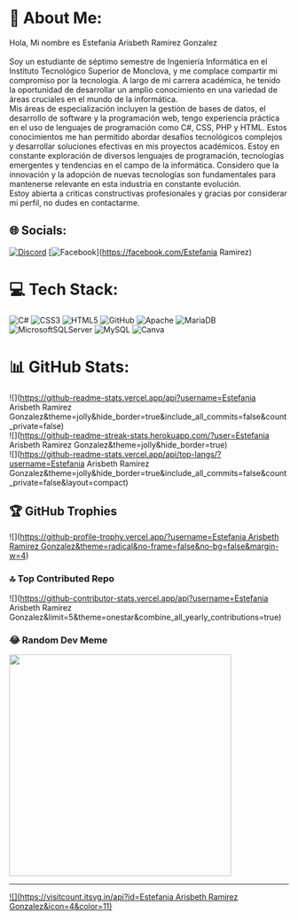 # 💫 About Me:
Hola, Mi nombre es Estefania  Arisbeth Ramirez Gonzalez<br><br>Soy un estudiante de séptimo semestre de Ingeniería Informática en el Instituto Tecnológico Superior de Monclova, y me complace compartir mi compromiso por la tecnología. A largo de mi carrera académica, he tenido la oportunidad de desarrollar un amplio conocimiento en una variedad de áreas cruciales en el mundo de la informática.<br>Mis áreas de especialización incluyen la gestión de bases de datos, el desarrollo de software y la programación web, tengo experiencia práctica en el uso de lenguajes de programación como C#, CSS, PHP y HTML. Estos conocimientos me han permitido abordar desafíos tecnológicos complejos y desarrollar soluciones efectivas en mis proyectos académicos. Estoy en constante exploración de diversos lenguajes de programación, tecnologías emergentes y tendencias en el campo de la informática. Considero que la innovación y la adopción de nuevas tecnologías son fundamentales para mantenerse relevante en esta industria en constante evolución.<br>Estoy abierta a criticas constructivas profesionales y gracias por considerar mi perfil, no dudes en contactarme. 


## 🌐 Socials:
[![Discord](https://img.shields.io/badge/Discord-%237289DA.svg?logo=discord&logoColor=white)](https://discord.gg/https://discord.com/channels/@me) [![Facebook](https://img.shields.io/badge/Facebook-%231877F2.svg?logo=Facebook&logoColor=white)](https://facebook.com/Estefania Ramirez) 

# 💻 Tech Stack:
![C#](https://img.shields.io/badge/c%23-%23239120.svg?style=flat&logo=c-sharp&logoColor=white) ![CSS3](https://img.shields.io/badge/css3-%231572B6.svg?style=flat&logo=css3&logoColor=white) ![HTML5](https://img.shields.io/badge/html5-%23E34F26.svg?style=flat&logo=html5&logoColor=white) ![GitHub](https://img.shields.io/badge/GitHub-%23121011.svg?style=flat&logo=github&logoColor=white) ![Apache](https://img.shields.io/badge/apache-%23D42029.svg?style=flat&logo=apache&logoColor=white) ![MariaDB](https://img.shields.io/badge/MariaDB-003545?style=flat&logo=mariadb&logoColor=white) ![MicrosoftSQLServer](https://img.shields.io/badge/Microsoft%20SQL%20Sever-CC2927?style=flat&logo=microsoft%20sql%20server&logoColor=white) ![MySQL](https://img.shields.io/badge/mysql-%2300f.svg?style=flat&logo=mysql&logoColor=white) ![Canva](https://img.shields.io/badge/Canva-%2300C4CC.svg?style=flat&logo=Canva&logoColor=white)
# 📊 GitHub Stats:
![](https://github-readme-stats.vercel.app/api?username=Estefania Arisbeth Ramirez Gonzalez&theme=jolly&hide_border=true&include_all_commits=false&count_private=false)<br/>
![](https://github-readme-streak-stats.herokuapp.com/?user=Estefania Arisbeth Ramirez Gonzalez&theme=jolly&hide_border=true)<br/>
![](https://github-readme-stats.vercel.app/api/top-langs/?username=Estefania Arisbeth Ramirez Gonzalez&theme=jolly&hide_border=true&include_all_commits=false&count_private=false&layout=compact)

## 🏆 GitHub Trophies
![]([https://github-profile-trophy.vercel.app/?username=Estefania Arisbeth Ramirez Gonzalez&theme=radical&no-frame=false&no-bg=false&margin-w=4](https://github-profile-trophy.vercel.app/?username=Estefania))

### 🔝 Top Contributed Repo
![](https://github-contributor-stats.vercel.app/api?username=Estefania Arisbeth Ramirez Gonzalez&limit=5&theme=onestar&combine_all_yearly_contributions=true)

### 😂 Random Dev Meme
<img src='https://randommeme-five.vercel.app/' style="height: 400px;"/>

---
[![](https://visitcount.itsvg.in/api?id=Estefania Arisbeth Ramirez Gonzalez&icon=4&color=11)](https://visitcount.itsvg.in)

<!-- Proudly created with GPRM ( https://gprm.itsvg.in ) -->
